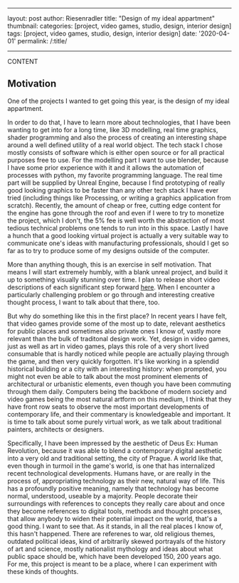   ---
  layout: post
  author: Riesenradler
  title: "Design of my ideal appartment"
  thumbnail:
  categories: [project, video games, studio, design, interior design]
  tags: [project, video games, studio, design, interior design]
  date: '2020-04-01'
  permalink: /:title/

  ---


 CONTENT

## Motivation

One of the projects I wanted to get going this year, is the design of my ideal appartment.

<!--more-->
<!-- put this at the end of what we wish to have as an excerpt -->

In order to do that, I have to learn more about technologies, that I have been wanting to get into for a long time,
like 3D modelling, real time graphics, shader programming and also the process of creating an interesting shape around
a well defined utility of a real world object.
The tech stack I chose mostly consists of software which is either open source or for all practical purposes free to use.
For the modelling part I want to use blender, because I have some prior experience with it and it allows the automation of processes
with python, my favorite programming language. The real time part will be supplied by Unreal Engine, because I find prototyping of really
good looking graphics to be faster than any other tech stack I have ever tried (including things like Processing, or writing a graphics application
from scratch). Recently, the amount of cheap or free, cutting edge content for the engine has gone through the roof and even if I were to try to
monetize the project, which I don't, the 5% fee is well worth the abstraction of most tedious technical problems one tends to run into in this
space. Lastly I have a hunch that a good looking virtual project is actually a very suitable way to communicate one's ideas with manufacturing
professionals, should I get so far as to try to produce some of my designs outside of the computer.

More than anything though, this is an exercise in self motivation. That means I will start extremely humbly, with a blank unreal project,
and build it up to something visually stunning over time. I plan to release short video descriptions of each significant step forward
[here](https://www.youtube.com/channel/UCkyf5Jj3E-74nGi9W7a3xmQ). When I encounter a particularly challenging problem or go through
and interesting creative thought process, I want to talk about that there, too.

But why do something like this in the first place? In recent years I have felt, that video games provide some of the most up to date, relevant
aesthetics for public places and sometimes also private ones I know of, vastly more relevant than the bulk of traditonal design work. Yet,
design in video games, just as well as art in video games, plays this role of a very short lived consumable that is hardly noticed while people
are actually playing through the game, and then very quickly forgotten. It's like working in a splendid historical building or a city with an interesting
history: when prompted, you might not even be able to talk about the most prominent elements of architectural or urbanistic elements, even though you
have been commuting through them daily.
Computers being the backbone of modern society and video games being the most natural artform on this medium, I think that they have front row seats
to observe the most important developments of contemporary life, and their commentary is knowledgeable and important. It is time to talk about some
purely virtual work, as we talk about traditional painters, architects or designers.

Specifically, I have been impressed by the aesthetic of Deus Ex: Human Revolution, because it was able to blend a contemporary digital aesthetic
into a very old and traditional setting, the city of Prague. A world like that, even though in turmoil in the game's world, is one that has
internalized recent technological developments. Humans have, or are really in the process of, appropriating technology as their new, natural way
of life. This has a profoundly positive meaning, namely that technology has become normal, understood, useable by a majority. People decorate their
surroundings with references to concepts they really care about and once they become references to digital tools, methods and thought processes,
that allow anybody to widen their potential impact on the world, that's a good thing. I want to see that. As it stands, in all the real places
I know of, this hasn't happened. There are referenes to war, old religious themes, outdated political ideas, kind of arbitrarily skewed portrayals
of the history of art and science, mostly nationalist mythology and ideas about what public space should be, which have been developed 150, 200 years
ago. For me, this project is meant to be a place, where I can experiment with these kinds of thoughts.
